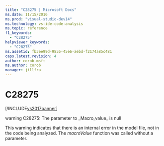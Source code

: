 ```yaml
---
title: "C28275 | Microsoft Docs"
ms.date: 11/15/2016
ms.prod: "visual-studio-dev14"
ms.technology: vs-ide-code-analysis
ms.topic: reference
f1_keywords: 
  - "C28275"
helpviewer_keywords: 
  - "C28275"
ms.assetid: fb3ee99d-9855-45e6-aebd-f2174a85c481
caps.latest.revision: 4
author: corob-msft
ms.author: corob
manager: jillfra
---
```

# C28275
[!INCLUDE[vs2017banner](../includes/vs2017banner.md)]

warning C28275: The parameter to \_Macro_value\_ is null  
  
 This warning indicates that there is an internal error in the model file, not in the code being analyzed. The *macroValue* function was called without a parameter.
